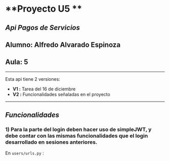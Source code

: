 # **Proyecto U5 **

## _Api Pagos de Servicios_
## **Alumno**: Alfredo Alvarado Espinoza
## **Aula**: 5

___

Esta api tiene 2 versiones:
- **V1 :** Tarea del 16 de diciembre
- **V2 :** Funcionalidades señaladas en el proyecto

___

## **_Funcionalidades_**

### **1) Para la parte del login deben hacer uso de simpleJWT, y debe contar con las mismas funcionalidades que el login desarrollado en sesiones anteriores.**

En `users/urls.py` :
```python

```